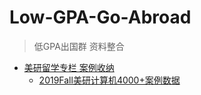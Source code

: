 # Low-GPA-Go-Abroad

> 低GPA出国群 资料整合

- [美研留学专栏  案例收纳](https://www.zhihu.com/column/c_1114560766124093440)
  - [2019Fall美研计算机4000+案例数据](https://zhuanlan.zhihu.com/p/69018337?utm_source=ZHShareTargetIDMore&utm_medium=social&utm_oi=725766676838092800)

